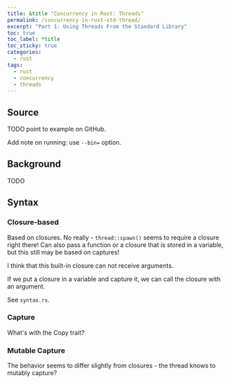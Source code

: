 ```yaml
---
title: &title "Concurrency in Rust: Threads"
permalink: /concurrency-in-rust-std-thread/
excerpt: "Part 1: Using Threads From the Standard Library"
toc: true
toc_label: *title
toc_sticky: true
categories:
  - rust
tags:
  - rust
  - concurrency
  - threads
---
```


## Source

TODO point to example on GitHub.

Add note on running: use `--bin=` option.


## Background

TODO


## Syntax


### Closure-based

Based on closures. No really - `thread::spawn()` seems to require a closure
right there!
Can also pass a function or a closure that is stored in a variable, but this still may be based on captures!

I think that this built-in closure can not receive arguments.

If we put a closure in a variable and capture it, we can call the closure
with an argument.

See `syntax.rs`.


### Capture

What's with the Copy trait?


### Mutable Capture

The behavior seems to differ slightly from closures -
the thread knows to mutably capture?
